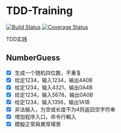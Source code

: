 # TDD-Training
[![Build Status](https://travis-ci.org/decodezhao/TDD-Training.svg?branch=master)](https://travis-ci.org/decodezhao/TDD-Training)
[![Coverage Status](https://coveralls.io/repos/github/decodezhao/TDD-Training/badge.svg?branch=master)](https://coveralls.io/github/decodezhao/TDD-Training?branch=master)

TDD实践

## NumberGuess

- [x] 生成一个随机四位数，不重复
- [x] 给定1234，输入1234，输出4A0B
- [x] 给定1234，输入4321，输出0A4B
- [x] 给定1234，输入5678，输出0A0B
- [x] 给定1234，输入1356，输出1A1B
- [x] 非法输入，为空或长度不为4则返回空字符串
- [x] 增加程序入口，命令行輸入
- [x] 模擬正常與異常場景
